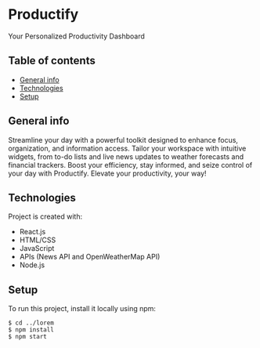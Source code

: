 # Productify
Your Personalized Productivity Dashboard

## Table of contents
* [General info](#general-info)
* [Technologies](#technologies)
* [Setup](#setup)

## General info
Streamline your day with a powerful toolkit designed to enhance focus, organization, and information access. 
Tailor your workspace with intuitive widgets, from to-do lists and live news updates to weather forecasts and financial trackers. 
Boost your efficiency, stay informed, and seize control of your day with Productify. 
Elevate your productivity, your way!
	
## Technologies
Project is created with:
* React.js
* HTML/CSS
* JavaScript
* APIs (News API and OpenWeatherMap API)
* Node.js
	
## Setup
To run this project, install it locally using npm:
```
$ cd ../lorem
$ npm install
$ npm start
```
